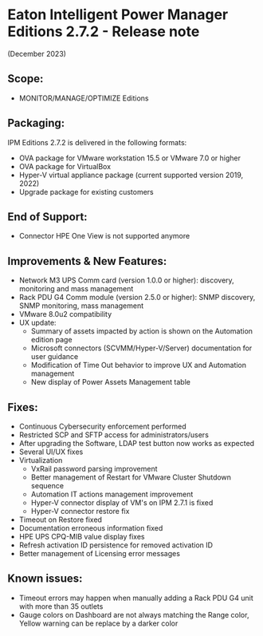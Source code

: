 # Eaton Intelligent Power Manager Editions 2.7.2 - Release note
(December 2023)

## Scope:

* MONITOR/MANAGE/OPTIMIZE Editions

## Packaging:

IPM Editions 2.7.2 is delivered in the following formats:

-   OVA package for VMware workstation 15.5 or VMware 7.0 or higher
-   OVA package for VirtualBox
-   Hyper-V virtual appliance package (current supported version 2019, 2022)
-   Upgrade package for existing customers

## End of Support:
- Connector HPE One View is not supported anymore

## Improvements & New Features:
- Network M3 UPS Comm card (version 1.0.0 or higher): discovery, monitoring and mass management
- Rack PDU G4 Comm module (version 2.5.0 or higher): SNMP discovery, SNMP monitoring, mass management
- VMware 8.0u2 compatibility
- UX update:
  - Summary of assets impacted by action is shown on the Automation edition page
  - Microsoft connectors (SCVMM/Hyper-V/Server) documentation for user guidance
  - Modification of Time Out behavior to improve UX and Automation management
  - New display of Power Assets Management table

## Fixes:
- Continuous Cybersecurity enforcement performed
- Restricted SCP and SFTP access for administrators/users
- After upgrading the Software, LDAP test button now works as expected
- Several UI/UX fixes
- Virtualization
  - VxRail password parsing improvement
  - Better management of Restart for VMware Cluster Shutdown sequence
  - Automation IT actions management improvement
  - Hyper-V connector display of VM's on IPM 2.7.1 is fixed
  - Hyper-V connector restore fix
- Timeout on Restore fixed
- Documentation erroneous information fixed
- HPE UPS CPQ-MIB value display fixes
- Refresh activation ID persistence for removed activation ID
- Better management of Licensing error messages

## Known issues:
- Timeout errors may happen when manually adding a Rack PDU G4 unit with more than 35 outlets
- Gauge colors on Dashboard are not always matching the Range color, Yellow warning can be replace by a darker color
